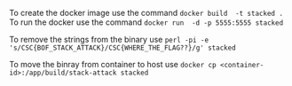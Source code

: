 

To create the docker image use the command 
`docker build  -t stacked .` 
To run the docker use the command 
`docker run  -d -p 5555:5555 stacked`

To remove the strings from the binary use
`perl -pi -e 's/CSC{BOF_STACK_ATTACK}/CSC{WHERE_THE_FLAG??}/g' stacked`

To move the binray from container to host use 
`docker cp <container-id>:/app/build/stack-attack stacked`

